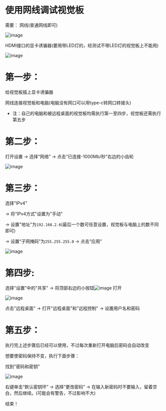# 使用网线调试视觉板

需要：
  网线(普通网线即可)

  ![image](https://github.com/user-attachments/assets/761a4d8e-235a-4a59-9257-58c60d6a1d54)

  HDMI接口的显卡诱骗器(要用带LED灯的，经测试不带LED灯的视觉板上不能用)

  ![image](https://github.com/user-attachments/assets/63dc636d-14fd-44d3-8a64-e9b19a3a09b7)


# 第一步：

给视觉板插上显卡诱骗器

网线连接视觉板和电脑(电脑没有网口可以用type-c转网口转接头)

* 注：自己的电脑和被远程桌面的视觉板均需执行第一至四步，视觉板还需执行第五步


# 第二步：

打开设置 -> 选择“网络” -> 点击“已连接-1000Mb/秒”右边的小齿轮

![image](https://github.com/user-attachments/assets/f188f0d8-a2b3-4c7e-af1d-a9ed5dcb3fb3)


# 第三步：

选择"IPv4" 

-> 将“IPv4方式"设置为"手动" 

-> 设置"地址"为`192.168.2.6`(最后一个数可任意设置，视觉板与电脑上的数不同即可)

-> 设置“子网掩码”为`255.255.255.0` -> 点击“应用”

![image](https://github.com/user-attachments/assets/ca50244e-38d7-4e96-bb16-8e6ace87d99a)


# 第四步:

选择"设置"中的"共享" -> 将顶部右边的小按钮![image](https://github.com/user-attachments/assets/615f4969-fd21-4302-ac9a-91316f359768)
打开

![image](https://github.com/user-attachments/assets/f34b1a81-eb71-4ff2-8d17-b7df3ffe77f7)

点击"远程桌面" -> 打开"远程桌面"和"远程控制" -> 设置用户名和密码


# 第五步：

执行完上述步骤后已经可以使用，不过每次重新打开电脑后密码会自动改变

想要使密码保持不变，执行下面步骤：

找到"密码和密钥"

![image](https://github.com/user-attachments/assets/9805b49e-d0f8-4230-9ea4-716a68239f2a)

右键单击“默认密钥环” -> 选择“更改密码” -> 在输入新密码时不要输入，留着空白，然后继续。(可能会有警告，不过影响不大)

结束！
